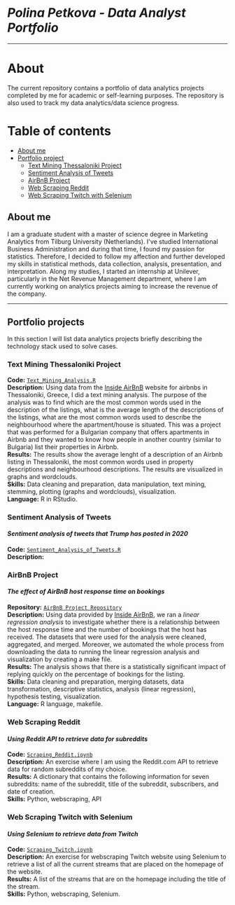 # ***Polina Petkova - Data Analyst Portfolio***

---

# About
The current repository contains a portfolio of data analytics projects completed by me for academic or self-learning purposes. The repository is also used to track my data analytics/data science progress.

# Table of contents
- [About me](#about-me)
- [Portfolio project](#portfolio-projects)
  * [Text Mining Thessaloniki Project](#text-mining-thessaloniki-project)
  * [Sentiment Analysis of Tweets](#sentiment-analysis-of-Tweets)
  * [AirBnB Project](#airbnb-project)
  * [Web Scraping Reddit](#web-scraping-reddit)
  * [Web Scraping Twitch with Selenium](#web-scraping-twitch-with-selenium)



        
## About me
I am a graduate student with a master of science degree in Marketing Analytics from Tilburg University (Netherlands). I've studied International Business Administration and during that time, I found my passion for statistics. Therefore, I decided to follow my affection and further developed my skills in statistical methods, data collection, analysis, presentation, and interpretation. Along my studies, I started an internship at Unilever, particularly in the Net Revenue Management department, where I am currently working on analytics projects aiming to increase the revenue of the company. 

---

## Portfolio projects
In this section I will list data analytics projects briefly describing the technology stack used to solve cases.

### Text Mining Thessaloniki Project  
  
**Code:** [`Text_Mining_Analysis.R`](https://github.com/polinapetkovaa/portfolio/blob/main/Text_Mining_Analysis.R)  
**Description:** Using data from the [Inside AirBnB](http://insideairbnb.com/get-the-data/) website for airbnbs in Thessaloniki, Greece, I did a text mining analysis. The purpose of the analysis was to find which are the most common words used in the description of the listings, what is the average length of the descriptions of the listings, what are the most common words used to describe the neighbourhood where the apartment/house is situated. This was a project that was performed for a Bulgarian company that offers apartments in Airbnb and they wanted to know how people in another country (similar to Bulgaria) list their properties in Airbnb.  
**Results:** The results show the average lenght of a description of an Airbnb listing in Thessaloniki, the most common words used in property descriptions and neighbourhood descriptions. The results are visualized in graphs and wordclouds.  
**Skills:** Data cleaning and preparation, data manipulation, text mining, stemming, plotting (graphs and wordclouds), visualization.  
**Language:** R in RStudio.  
  
  
### Sentiment Analysis of Tweets
#### *Sentiment analysis of tweets that Trump has posted in 2020*

**Code:** [`Sentiment_Analysis_of_Tweets.R`](https://github.com/polinapetkovaa/portfolio/blob/main/Sentiment_Analysis_Trump.R)  
**Description:** 
  
### AirBnB Project
#### *The effect of AirBnB host response time on bookings*  

**Repository:** [`AirBnB Project Repository`](https://github.com/akalpaxi/InvestigatingAirbnbhosts)  
**Description:** Using data provided by [Inside AirBnB](http://insideairbnb.com/get-the-data/), we ran a *linear regression analysis* to investigate whether there is a relationship between the host response time and the number of bookings that the host has received. The datasets that were used for the analysis were cleaned, aggregated, and merged. Moreover, we automated the whole process from downloading the data to running the linear regression analysis and visualization by creating a make file.  
**Results:** The analysis shows that there is a statistically significant impact of replying quickly on the percentage of bookings for the listing.  
**Skills:** Data cleaning and preparation, merging datasets, data transformation, descriptive statistics, analysis (linear regression), hypothesis testing, visualization.  
**Language:** R language, makefile.  
  
  

### Web Scraping Reddit  
#### *Using Reddit API to retrieve data for subreddits*  

**Code:** [`Scraping_Reddit.ipynb`](https://github.com/polinapetkovaa/portfolio/blob/main/Reddit%20Scraping.ipynb)  
**Description:** An exercise where I am using the Reddit.com API to retrieve data for random subreddits of my choice.  
**Results:** A dictionary that contains the following information for seven subreddits: name of the subreddit, title of the subreddit, subscribers, and date of creation.  
**Skills:** Python, webscraping, API  
  
  

### Web Scraping Twitch with Selenium  
#### *Using Selenium to retrieve data from Twitch*  
  
**Code:** [`Scraping_Twitch.ipynb`](https://github.com/polinapetkovaa/portfolio/blob/main/Web%20Scraping%20Twitch%20using%20Selenium.ipynb)  
**Description:** An exercise for webscraping Twitch website using Selenium to retrieve a list of all the current streams that are placed on the homepage of the website.  
**Results:** A list of the streams that are on the homepage including the title of the stream.  
**Skills:** Python, webscraping, Selenium.  

 

